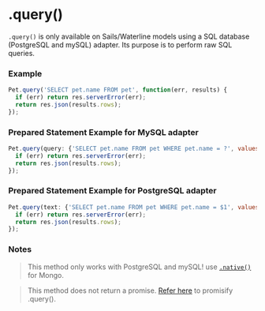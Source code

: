 # .query()

`.query()` is only available on Sails/Waterline models using a SQL database (PostgreSQL and mySQL) adapter.  Its purpose is to perform raw SQL queries.


### Example

```js
Pet.query('SELECT pet.name FROM pet', function(err, results) {
  if (err) return res.serverError(err);
  return res.json(results.rows);
});
```

### Prepared Statement Example for MySQL adapter

```js
Pet.query(query: {'SELECT pet.name FROM pet WHERE pet.name = ?', values: [ "dog" ]} ,function(err, results) {
  if (err) return res.serverError(err);
  return res.json(results.rows);
});
```

### Prepared Statement Example for PostgreSQL adapter

```js
Pet.query(text: {'SELECT pet.name FROM pet WHERE pet.name = $1', values: [ "dog" ]} ,function(err, results) {
  if (err) return res.serverError(err);
  return res.json(results.rows);
});
```

### Notes
> This method only works with PostgreSQL and mySQL! use [`.native()`](http://sailsjs.org/documentation/reference/waterline-orm/models/native) for Mongo.

> This method does not return a promise. [Refer here](http://stackoverflow.com/questions/21886630/how-to-use-model-query-with-promises-in-sailsjs-waterline) to promisify .query().





<docmeta name="displayName" value=".query()">
<docmeta name="pageType" value="method">
